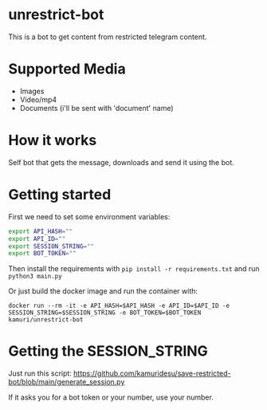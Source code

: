 # unrestrict-bot

This is a bot to get content from restricted telegram content.

# Supported Media

- Images
- Video/mp4
- Documents (i'll be sent with 'document' name)

# How it works

Self bot that gets the message, downloads and send it using the bot.

# Getting started

First we need to set some environment variables:

```sh
export API_HASH=""
export API_ID=""
export SESSION_STRING=""
export BOT_TOKEN=""
```

Then install the requirements with `pip install -r requirements.txt` and run `python3 main.py`

Or just build the docker image and run the container with:

```
docker run --rm -it -e API_HASH=$API_HASH -e API_ID=$API_ID -e SESSION_STRING=$SESSION_STRING -e BOT_TOKEN=$BOT_TOKEN kamuri/unrestrict-bot
```

# Getting the SESSION_STRING
Just run this script: https://github.com/kamuridesu/save-restricted-bot/blob/main/generate_session.py

If it asks you for a bot token or your number, use your number.
